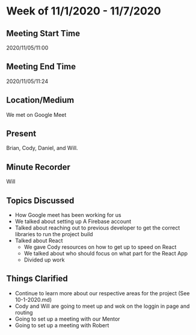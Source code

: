 # Week of 11/1/2020 - 11/7/2020

## Meeting Start Time

2020/11/05/11:00

## Meeting End Time

2020/11/05/11:24

## Location/Medium

We met on Google Meet

## Present

Brian, Cody, Daniel, and Will.

## Minute Recorder

Will

## Topics Discussed

- How Google meet has been working for us
- We talked about setting up A Firebase account
- Talked about reaching out to previous developer to get the correct libraries to run the project build
- Talked about React
  - We gave Cody resources on how to get up to speed on React
  - We talked about who should focus on what part for the React App
  - Divided up work


## Things Clarified

- Continue to learn more about our respective areas for the project (See 10-1-2020.md)
- Cody and Will are going to meet up and wok on the loggin in page and routing
- Going to set up a meeting with our Mentor
- Going to set up a meeting with Robert
